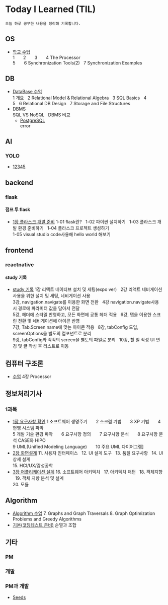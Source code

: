 # Today I Learned (TIL)
```
오늘 하루 공부한 내용을 정리해 기록합니다.
```
## OS
- [학교 수업](https://github.com/seonyong-kim/TIL/tree/main/%EC%BB%B4%ED%93%A8%ED%84%B0%20%EA%B5%AC%EC%A1%B0%EB%A1%A0/%EC%88%98%EC%97%85)<br>
1 &nbsp; &nbsp; &nbsp; 2 &nbsp; &nbsp; &nbsp; 3 &nbsp; &nbsp; &nbsp; 4 The Processor &nbsp; &nbsp; &nbsp; <br>
5 &nbsp; &nbsp; &nbsp; 6 Synchronization Tools(2) &nbsp; 7 Synchronization Examples &nbsp; 

## DB
- [DataBase 수업](https://github.com/seonyong-kim/TIL/tree/main/DataBase/DataBaseClass)<br>
1 개요 &nbsp; 2 Relational Model & Relational Algebra &nbsp; 3 SQL Basics &nbsp; 4 &nbsp; <br>
5 &nbsp; 6 Relational DB Design &nbsp; 7 Storage and File Structures &nbsp;
- [DBMS](https://github.com/seonyong-kim/TIL/tree/main/DataBase/DBMS)<br>
SQL VS NoSQL &nbsp; DBMS 비교
  - [PostgreSQL](https://github.com/seonyong-kim/TIL/tree/main/DataBase/DBMS/PostgreSQL)<br>
    error
## AI
### YOLO
- [12345](https://github.com/seonyong-kim/TIL/blob/main/AI/YOLO/1.md)

## backend
### flask
#### 점프 투 flask
- [1장 플라스크 개발 준비](https://github.com/seonyong-kim/TIL/tree/main/flask/%EC%A0%90%ED%94%84%20%ED%88%AC%20flask)
  1-01 flask란? &nbsp; 1-02 파이썬 설치하기 &nbsp; 1-03 플라스크 개발 환경 준비하기 &nbsp; 1-04 플라스크 프로젝트 생성하기 &nbsp; <br>
  1-05 visual studio code사용해 hello world 해보기 &nbsp;
  
## frontend
### reactnative
#### study 기록
- [study 기록](https://github.com/seonyong-kim/VoV-frontstudy/tree/main/study%EA%B8%B0%EB%A1%9D)
  1강 리액트 네이티브 설치 및 세팅(expo ver) &nbsp; 2강 리액트 네비게이션 사용을 위한 설치 및 세팅, 네비게이션 사용 &nbsp; <br>
  3강, navigation.navigate를 이용한 화면 전환 &nbsp; 4강 navigation.navigate사용 시 경로에 파라미터 값을 담아서 전달 &nbsp; <br>
  5강, 헤더에 스타일 반영하고, 모든 화면에 공통 헤더 적용 &nbsp; 6강, 탭을 이용한 스크린 전환 및 네비게이션에 아이콘 반영 &nbsp; <br>
  7강, Tab.Screen name에 맞는 아이콘 적용 &nbsp; 8강, tabConfig 도입, screenOptions을 별도의 컴포넌트로 분리 &nbsp; <br>
  9강, tabConfig와 각각의 screen을 별도의 파일로 분리 &nbsp; 10강, 할 일 작성 UI 변경 및 글 작성 후 리스트로 이동 &nbsp; <br>
  
## 컴퓨터 구조론
- [수업](https://github.com/seonyong-kim/TIL/tree/main/%EC%BB%B4%ED%93%A8%ED%84%B0%20%EA%B5%AC%EC%A1%B0%EB%A1%A0/%EC%88%98%EC%97%85)
  4장 Processor

## 정보처리기사
### 1과목
- [1장 요구사항 확인](https://github.com/seonyong-kim/TIL/tree/main/%EC%A0%95%EB%B3%B4%EC%B2%98%EB%A6%AC%EA%B8%B0%EC%82%AC/1%EA%B3%BC%EB%AA%A9%20%EC%86%8C%ED%94%84%ED%8A%B8%EC%9B%A8%EC%96%B4%20%EC%84%A4%EA%B3%84/1.%20%EC%9A%94%EA%B5%AC%EC%82%AC%ED%95%AD)
  1 소프트웨어 생명주기 &nbsp; &nbsp; &nbsp; 2 스크럼 기법 &nbsp; &nbsp; &nbsp; 3 XP 기법 &nbsp; &nbsp; &nbsp; 4 현행 시스템 파악 &nbsp; &nbsp; &nbsp; <br>
  5 개발 기술 환경 파악 &nbsp; &nbsp; &nbsp; 6 요구사항 정의 &nbsp; &nbsp; &nbsp; 7 요구사항 분석 &nbsp; &nbsp; &nbsp; 8 요구사항 분석 CASE와 HIPO &nbsp; &nbsp; &nbsp; <br>
  9 UML(Unified Modeling Language) &nbsp; &nbsp; &nbsp; 10 주요 UML 다이어그램]
- [2장 화면설계](https://github.com/seonyong-kim/TIL/tree/main/%EC%A0%95%EB%B3%B4%EC%B2%98%EB%A6%AC%EA%B8%B0%EC%82%AC/1%EA%B3%BC%EB%AA%A9%20%EC%86%8C%ED%94%84%ED%8A%B8%EC%9B%A8%EC%96%B4%20%EC%84%A4%EA%B3%84/2.%20%ED%99%94%EB%A9%B4%EC%84%A4%EA%B3%84)
  11. 사용자 인터페이스 &nbsp; 12. UI 설계 도구 &nbsp; 13. 품질 요구사항 &nbsp; 14. UI 상세 설계 &nbsp; <br>
  15. HCI/UX/감성공학
- [3장 어플리케이션 설계](https://github.com/seonyong-kim/TIL/tree/main/%EC%A0%95%EB%B3%B4%EC%B2%98%EB%A6%AC%EA%B8%B0%EC%82%AC/1%EA%B3%BC%EB%AA%A9%20%EC%86%8C%ED%94%84%ED%8A%B8%EC%9B%A8%EC%96%B4%20%EC%84%A4%EA%B3%84/%EC%95%A0%ED%94%8C%EB%A6%AC%EC%BC%80%EC%9D%B4%EC%85%98%20%EC%84%A4%EA%B3%84)
  16. 소프트웨어 아키텍처 &nbsp; 17. 아키텍처 패턴 &nbsp; 18. 객체지향 &nbsp; 19. 객체 지향 분석 및 설계 &nbsp; <br>
  20. 모듈 &nbsp;
  
## Algorithm
- [Algorithm 수업](https://github.com/seonyong-kim/TIL/tree/main/%EC%95%8C%EA%B3%A0%EB%A6%AC%EC%A6%98/%EC%88%98%EC%97%85)
  7. Graphs and Graph Traversals
  8. Graph Optimization Problems and Greedy Algorithms
- [기본(코딩테스트 준비)](https://github.com/seonyong-kim/TIL/tree/main/%EC%95%8C%EA%B3%A0%EB%A6%AC%EC%A6%98/%EA%B8%B0%EB%B3%B8)
  순열과 조합

## 기타
### PM
### 개발
### PM과 개발
- [Seeds](https://github.com/seonyong-kim/PM-/blob/main/PM%EA%B3%BC%20%EA%B0%9C%EB%B0%9C.md)

